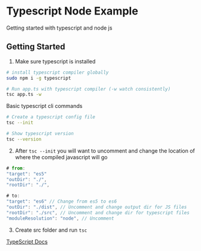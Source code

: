 # Typescript Node Example

Getting started with typescript and node js

## Getting Started

1. Make sure typescript is installed

```bash
# install typescript compiler globally
sudo npm i -g typescript

# Run app.ts with typescript compiler (-w watch consistently)
tsc app.ts -w
```

Basic typescript cli commands

```bash
# Create a typescript config file
tsc --init

# Show typescript version
tsc --version
```

2. After `tsc --init` you will want to uncomment and change the location of where the compiled javascript will go

```javascript
# from:
"target": "es5"
"outDir": "./",
"rootDir": "./",

# to:
"target": "es6" // Change from es5 to es6
"outDir": "./dist", // Uncomment and change output dir for JS files
"rootDir": "./src", // Uncomment and change dir for typescript files
"moduleResolution": "node", // Uncomment
```

3. Create src folder and run `tsc`

[TypeScript Docs](https://www.typescriptlang.org/)
